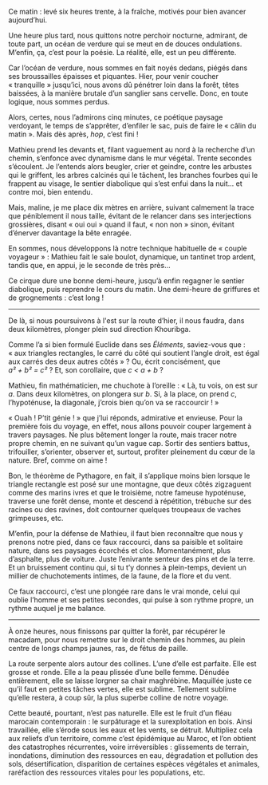 ﻿Ce matin : levé six heures trente, à la fraîche, motivés pour bien avancer aujourd’hui.

Une heure plus tard, nous quittons notre perchoir nocturne, admirant, de toute part, un océan de verdure qui se meut en de douces ondulations.
M’enfin, ça, c’est pour la poésie.
La réalité, elle, est un peu différente.

Car l’océan de verdure, nous sommes en fait noyés dedans, piégés dans ses broussailles épaisses et piquantes.
Hier, pour venir coucher « tranquille » jusqu’ici, nous avons dû pénétrer loin dans la forêt, têtes baissées, à la manière brutale d’un sanglier sans cervelle.
Donc, en toute logique, nous sommes perdus.

Alors, certes, nous l’admirons cinq minutes, ce poétique paysage verdoyant, le temps de s’apprêter, d’enfiler le sac, puis de faire le « câlin du matin ».
Mais dès après, *hop*, c’est fini !

Mathieu prend les devants et, filant vaguement au nord à la recherche d’un chemin, s’enfonce avec dynamisme dans le mur végétal.
Trente secondes s’écoulent.
Je l’entends alors beugler, crier et geindre, contre les arbustes qui le griffent, les arbres calcinés qui le tâchent, les branches fourbes qui le frappent au visage, le sentier diabolique qui s’est enfui dans la nuit... et contre moi, bien entendu.

Mais, maline, je me place dix mètres en arrière, suivant calmement la trace que péniblement il nous taille, évitant de le relancer dans ses interjections grossières, disant « oui oui » quand il faut, « non non » sinon, évitant d’énerver davantage la bête enragée.

En sommes, nous développons là notre technique habituelle de « couple voyageur » : Mathieu fait le sale boulot, dynamique, un tantinet trop ardent, tandis que, en appui, je le seconde de très près...

Ce cirque dure une bonne demi-heure, jusqu’à enfin regagner le sentier diabolique, puis reprendre le cours du matin.
Une demi-heure de griffures et de grognements : c’est long !

-----------------------------

De là, si nous poursuivons à l'est sur la route d’hier, il nous faudra, dans deux kilomètres, plonger plein sud direction Khouribga.

Comme l’a si bien formulé Euclide dans ses *Éléments*, saviez-vous que : « aux triangles rectangles, le carré du côté qui soutient l’angle droit, est égal aux carrés des deux autres côtés » ?
Ou, écrit concisément, que *a² + b² = c²* ?
Et, son corollaire, que *c < a + b* ?

Mathieu, fin mathématicien, me chuchote à l’oreille :
« Là, tu vois, on est sur *a*.
Dans deux kilomètres, on plongera sur *b*.
Si, à la place, on prend *c*, l’hypoténuse, la diagonale, j’crois bien qu’on va se raccourcir ! »

« Ouah ! P’tit génie ! » que j’lui réponds, admirative et envieuse.
Pour la première fois du voyage, en effet, nous allons pouvoir couper largement à travers paysages.
Ne plus bêtement longer la route, mais tracer notre propre chemin, en ne suivant qu’un vague cap.
Sortir des sentiers battus, trifouiller, s’orienter, observer et, surtout, profiter pleinement du cœur de la nature.
Bref, comme on aime !

Bon, le théorème de Pythagore, en fait, il s’applique moins bien lorsque le triangle rectangle est posé sur une montagne, que deux côtés zigzaguent comme des marins ivres et que le troisième, notre fameuse hypoténuse, traverse une forêt dense, monte et descend à répétition, trébuche sur des racines ou des ravines, doit contourner quelques troupeaux de vaches grimpeuses, etc.

M’enfin, pour la défense de Mathieu, il faut bien reconnaître que nous y prenons notre pied, dans ce faux raccourci, dans sa paisible et solitaire nature, dans ses paysages écorchés et clos.
Momentanément, plus d’asphalte, plus de voiture.
Juste l’enivrante senteur des pins et de la terre.
Et un bruissement continu qui, si tu t’y donnes à plein-temps, devient un millier de chuchotements intimes, de la faune, de la flore et du vent.

Ce faux raccourci, c’est une plongée rare dans le vrai monde, celui qui oublie l’homme et ses petites secondes, qui pulse à son rythme propre, un rythme auquel je me balance.

-----------------------------

À onze heures, nous finissons par quitter la forêt, par récupérer le macadam, pour nous remettre sur le droit chemin des hommes, au plein centre de longs champs jaunes, ras, de fétus de paille.

La route serpente alors autour des collines.
L’une d’elle est parfaite.
Elle est grosse et ronde.
Elle a la peau plissée d’une belle femme.
Dénudée entièrement, elle se laisse lorgner sa chair maghrébine.
Maquillée juste ce qu’il faut en petites tâches vertes, elle est sublime.
Tellement sublime qu’elle restera, à coup sûr, la plus superbe colline de notre voyage.

Cette beauté, pourtant, n’est pas naturelle.
Elle est le fruit d’un fléau marocain contemporain : le surpâturage et la surexploitation en bois.
Ainsi travaillée, elle s’érode sous les eaux et les vents, se détruit.
Multipliez cela aux reliefs d’un territoire, comme c’est épidémique au Maroc, et l’on obtient des catastrophes récurrentes, voire irréversibles : glissements de terrain, inondations, diminution des ressources en eau, dégradation et pollution des sols, désertification, disparition de certaines espèces végétales et animales, raréfaction des ressources vitales pour les populations, etc.
